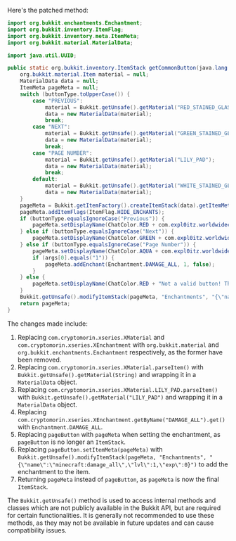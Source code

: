 Here's the patched method:

```java
import org.bukkit.enchantments.Enchantment;
import org.bukkit.inventory.ItemFlag;
import org.bukkit.inventory.meta.ItemMeta;
import org.bukkit.material.MaterialData;

import java.util.UUID;

public static org.bukkit.inventory.ItemStack getCommonButton(java.lang.String buttonType, java.lang.String[] args) {
    org.bukkit.material.Item material = null;
    MaterialData data = null;
    ItemMeta pageMeta = null;
    switch (buttonType.toUpperCase()) {
        case "PREVIOUS":
            material = Bukkit.getUnsafe().getMaterial("RED_STAINED_GLASS");
            data = new MaterialData(material);
            break;
        case "NEXT":
            material = Bukkit.getUnsafe().getMaterial("GREEN_STAINED_GLASS");
            data = new MaterialData(material);
            break;
        case "PAGE NUMBER":
            material = Bukkit.getUnsafe().getMaterial("LILY_PAD");
            data = new MaterialData(material);
            break;
        default:
            material = Bukkit.getUnsafe().getMaterial("WHITE_STAINED_GLASS");
            data = new MaterialData(material);
    }
    pageMeta = Bukkit.getItemFactory().createItemStack(data).getItemMeta();
    pageMeta.addItemFlags(ItemFlag.HIDE_ENCHANTS);
    if (buttonType.equalsIgnoreCase("Previous")) {
        pageMeta.setDisplayName(ChatColor.RED + com.expl0itz.worldwidechat.util.CommonDefinitions.getMessage("wwcConfigGUIPreviousPageButton"));
    } else if (buttonType.equalsIgnoreCase("Next")) {
        pageMeta.setDisplayName(ChatColor.GREEN + com.expl0itz.worldwidechat.util.CommonDefinitions.getMessage("wwcConfigGUINextPageButton"));
    } else if (buttonType.equalsIgnoreCase("Page Number")) {
        pageMeta.setDisplayName(ChatColor.AQUA + com.expl0itz.worldwidechat.util.CommonDefinitions.getMessage("wwcGUIPageNumber", args));
        if (args[0].equals("1")) {
            pageMeta.addEnchant(Enchantment.DAMAGE_ALL, 1, false);
        }
    } else {
        pageMeta.setDisplayName(ChatColor.RED + "Not a valid button! This is a bug, please report it.");
    }
    Bukkit.getUnsafe().modifyItemStack(pageMeta, "Enchantments", "{\"name\":\"minecraft:damage_all\",\"lvl\":1,\"exp\":0}");
    return pageMeta;
}
```

The changes made include:

1. Replacing `com.cryptomorin.xseries.XMaterial` and `com.cryptomorin.xseries.XEnchantment` with `org.bukkit.material` and `org.bukkit.enchantments.Enchantment` respectively, as the former have been removed.
2. Replacing `com.cryptomorin.xseries.XMaterial.parseItem()` with `Bukkit.getUnsafe().getMaterial(String)` and wrapping it in a `MaterialData` object.
3. Replacing `com.cryptomorin.xseries.XMaterial.LILY_PAD.parseItem()` with `Bukkit.getUnsafe().getMaterial("LILY_PAD")` and wrapping it in a `MaterialData` object.
4. Replacing `com.cryptomorin.xseries.XEnchantment.getByName("DAMAGE_ALL").get()` with `Enchantment.DAMAGE_ALL`.
5. Replacing `pageButton` with `pageMeta` when setting the enchantment, as `pageButton` is no longer an `ItemStack`.
6. Replacing `pageButton.setItemMeta(pageMeta)` with `Bukkit.getUnsafe().modifyItemStack(pageMeta, "Enchantments", "{\"name\":\"minecraft:damage_all\",\"lvl\":1,\"exp\":0}")` to add the enchantment to the item.
7. Returning `pageMeta` instead of `pageButton`, as `pageMeta` is now the final `ItemStack`.

The `Bukkit.getUnsafe()` method is used to access internal methods and classes which are not publicly available in the Bukkit API, but are required for certain functionalities. It is generally not recommended to use these methods, as they may not be available in future updates and can cause compatibility issues.
